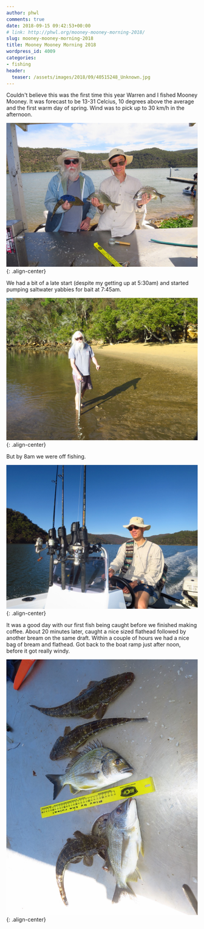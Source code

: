 ```yaml
---
author: phwl
comments: true
date: 2018-09-15 09:42:53+00:00
# link: http://phwl.org/mooney-mooney-morning-2018/
slug: mooney-mooney-morning-2018
title: Mooney Mooney Morning 2018
wordpress_id: 4009
categories:
- fishing
header:
  teaser: /assets/images/2018/09/40515248_Unknown.jpg
---
```


Couldn't believe this was the first time this year Warren and I fished Mooney Mooney. It was forecast to be 13-31 Celcius, 10 degrees above the average and the first warm day of spring. Wind was to pick up to 30 km/h in the afternoon.

![](/assets/images/2018/09/40515248_Unknown.jpg){: .align-center}

<!-- more -->

We had a bit of a late start (despite my getting up at 5:30am) and started pumping saltwater yabbies for bait at 7:45am.

![](/assets/images/2018/09/40514896_Unknown.jpg){: .align-center}

But by 8am we were off fishing.

![](/assets/images/2018/09/40514992_Unknown.jpg){: .align-center}

It was a good day with our first fish being caught before we finished making coffee. About 20 minutes later, caught a nice sized flathead followed by another bream on the same draft. Within a couple of hours we had a nice bag of bream and flathead. Got back to the boat ramp just after noon, before it got really windy.

![](/assets/images/2018/09/40515200_Unknown.jpg){: .align-center}




